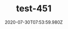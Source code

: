---
title: test-451
date: 2020-07-30T07:53:59.980Z
banner_subcontent: asdfsf
category: Fact sheets
focus: Assessment of organisational approach
role: Line manager/supervisor
organisation_size: Large (250+ employees)
industry: Property & Construction
content: Lorem ipsum dolor sit amet, consectetur adipiscing elit, sed do eiusmod tempor incididunt ut labore et dolore magna aliqua. Ut enim ad minim veniam, quis nostrud exercitation ullamco laboris nisi ut aliquip ex ea commodo consequat. Duis aute irure dolor in reprehenderit in voluptate velit esse cillum dolore eu fugiat nulla pariatur. Excepteur sint occaecat cupidatat non proident, sunt in culpa qui officia deserunt mollit anim id est laborum.
---